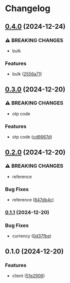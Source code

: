 # Changelog

## [0.4.0](https://www.github.com/brokeyourbike/bizao-api-client-php/compare/v0.3.0...v0.4.0) (2024-12-24)


### ⚠ BREAKING CHANGES

* bulk

### Features

* bulk ([2556a71](https://www.github.com/brokeyourbike/bizao-api-client-php/commit/2556a713a91b7d24d309930e53f2ba84b04c5e0f))

## [0.3.0](https://www.github.com/brokeyourbike/bizao-api-client-php/compare/v0.2.0...v0.3.0) (2024-12-20)


### ⚠ BREAKING CHANGES

* otp code

### Features

* otp code ([cd6667d](https://www.github.com/brokeyourbike/bizao-api-client-php/commit/cd6667d80213201abfc5765388188f10752664ed))

## [0.2.0](https://www.github.com/brokeyourbike/bizao-api-client-php/compare/v0.1.1...v0.2.0) (2024-12-20)


### ⚠ BREAKING CHANGES

* reference

### Bug Fixes

* reference ([847db4c](https://www.github.com/brokeyourbike/bizao-api-client-php/commit/847db4c8a7e5224722e9cd9f5bf796e063989d67))

### [0.1.1](https://www.github.com/brokeyourbike/bizao-api-client-php/compare/v0.1.0...v0.1.1) (2024-12-20)


### Bug Fixes

* currency ([0d37fbe](https://www.github.com/brokeyourbike/bizao-api-client-php/commit/0d37fbe3e9133e321659de69cd8483e7691ebc76))

## 0.1.0 (2024-12-20)


### Features

* client ([51e2906](https://www.github.com/brokeyourbike/bizao-api-client-php/commit/51e2906c7dd8ca6a159fed81855f41908923f0c0))
